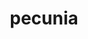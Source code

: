 ---
title: pecunia
meaning: money
ch: [twentyonetwo]
pos: noun
stem: pecuni
genend: ae
abbgender: f.
abbgender2: fem.
gender: feminine
declension: first
derivative: pecuniary
---